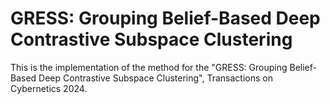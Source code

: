 # GRESS: Grouping Belief-Based Deep Contrastive Subspace Clustering
This is the implementation of the method for the "GRESS: Grouping Belief-Based Deep Contrastive Subspace Clustering", Transactions on Cybernetics 2024.
